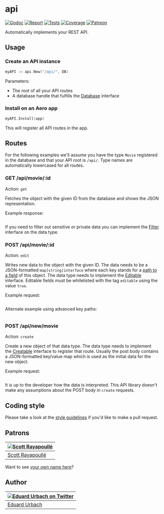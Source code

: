 # api

[![Godoc][godoc-image]][godoc-url]
[![Report][report-image]][report-url]
[![Tests][tests-image]][tests-url]
[![Coverage][coverage-image]][coverage-url]
[![Patreon][patreon-image]][patreon-url]

Automatically implements your REST API.

## Usage

### Create an API instance

```go
myAPI := api.New("/api/", DB)
```

Parameters:

* The root of all your API routes
* A database handle that fulfills the [Database](Database.go) interface

### Install on an Aero app

```go
myAPI.Install(app)
```

This will register all API routes in the app.

## Routes

For the following examples we'll assume you have the type `Movie` registered in the database and that your API root is `/api/`. Type names are automatically lowercased for all routes.

### GET /api/movie/:id

Action: `get`

Fetches the object with the given ID from the database and shows the JSON representation.

Example response:

```json

```

If you need to filter out sensitive or private data you can implement the [Filter](Filter.go) interface on the data type.

### POST /api/movie/:id

Action: `edit`

Writes new data to the object with the given ID. The data needs to be a JSON-formatted `map[string]interface` where each key stands for a [path to a field](https://github.com/aerogo/mirror#getproperty) of this object. The data type needs to implement the [Editable](Editable.go) interface. Editable fields must be whitelisted with the tag `editable` using the value `true`.

Example request:

```json

```

Alternate example using advanced key paths:

```json

```

### POST /api/new/movie

Action: `create`

Create a new object of that data type. The data type needs to implement the [Creatable](Creatable.go) interface to register that route. Usually the post body contains a JSON-formatted key/value map which is used as the initial data for the new object.

Example request:

```json

```

It is up to the developer how the data is interpreted. This API library doesn't make any assumptions about the POST body in `create` requests.

## Coding style

Please take a look at the [style guidelines](https://github.com/akyoto/quality/blob/master/STYLE.md) if you'd like to make a pull request.

## Patrons

| [![Scott Rayapoullé](https://avatars3.githubusercontent.com/u/11772084?s=70&v=4)](https://github.com/soulcramer) |
|---|
| [Scott Rayapoullé](https://github.com/soulcramer) |

Want to see [your own name here](https://www.patreon.com/eduardurbach)?

## Author

| [![Eduard Urbach on Twitter](https://gravatar.com/avatar/16ed4d41a5f244d1b10de1b791657989?s=70)](https://twitter.com/eduardurbach "Follow @eduardurbach on Twitter") |
|---|
| [Eduard Urbach](https://eduardurbach.com) |

[godoc-image]: https://godoc.org/github.com/aerogo/api?status.svg
[godoc-url]: https://godoc.org/github.com/aerogo/api
[report-image]: https://goreportcard.com/badge/github.com/aerogo/api
[report-url]: https://goreportcard.com/report/github.com/aerogo/api
[tests-image]: https://cloud.drone.io/api/badges/aerogo/api/status.svg
[tests-url]: https://cloud.drone.io/aerogo/api
[coverage-image]: https://codecov.io/gh/aerogo/api/graph/badge.svg
[coverage-url]: https://codecov.io/gh/aerogo/api
[patreon-image]: https://img.shields.io/badge/patreon-donate-green.svg
[patreon-url]: https://www.patreon.com/eduardurbach
